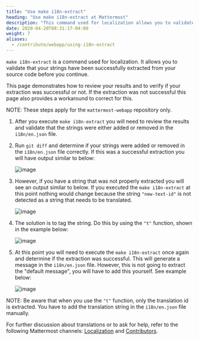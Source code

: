 ```yaml
---
title: "Use make i18n-extract"
heading: "Use make i18n-extract at Mattermost"
description: "This command used for localization allows you to validate that your strings have been successfully extracted from your source code."
date: 2020-04-20T08:31:17-04:00
weight: 7
aliases:
  - /contribute/webapp/using-i18n-extract
---
```


`make i18n-extract` is a command used for localization. It allows you to validate that your strings have been successfully extracted from your source code before you continue.

This page demonstrates how to review your results and to verify if your extraction was successful or not. If the extraction was not successful this page also provides a workaround to correct for this.

NOTE: These steps apply for the `mattermost-webapp` repository only.

1. After you execute `make i18n-extract` you will need to review the results and validate that the strings were either added or removed in the `i18n/en.json` file. 
2. Run  `git diff` and determine if your strings were added or removed in the `i18n/en.json` file correctly. If this was a successful extraction you will have output similar to below:

    ![image](/img/i18n-extract-1.jpg)

3. However, if you have a string that was not properly extracted you will see an output similar to below. If you executed the `make i18n-extract` at this point nothing would change because the string `"new-text-id"` is not detected as a string that needs to be translated.

    ![image](/img/i18n-extract-2.jpg)

4. The solution is to tag the string. Do this by using the `"t"` function, shown in the example below:

    ![image](/img/i18n-extract-3.jpg)

5. At this point you will need to execute the `make i18n-extract` once again and determine if the extraction was successful.  This will generate a message in the `i18n/en.json` file. However, this is not going to extract the "default message", you will have to add this yourself. See example below:

    ![image](/img/i18n-extract-4.jpg)

NOTE: Be aware that when you use the `"t"` function, only the translation id is extracted. You have to add the translation string in the `i18n/en.json` file manually.

For further discussion about translations or to ask for help, refer to the following Mattermost channels: [Localization](https://community.mattermost.com/core/channels/localization) and [Contributors](https://community.mattermost.com/core/channels/tickets).
